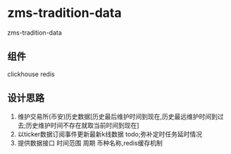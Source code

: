 # zms-tradition-data
zms-tradition-data 

## 组件

 clickhouse
 redis

## 设计思路
 1. 维护交易所(币安)历史数据[历史最后维护时间到现在,历史最远维护时间到过去;历史维护时间不存在就取当前时间到现在]
 2. 以ticker数据订阅事件更新最新k线数据 todo;弥补定时任务延时情况
 3. 提供数据接口 时间范围 周期 币种名称,redis缓存机制 